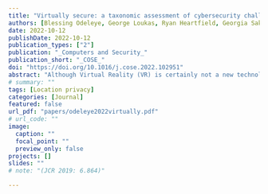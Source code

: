 ```yaml
---
title: "Virtually secure: a taxonomic assessment of cybersecurity challenges in virtual reality environments"
authors: [Blessing Odeleye, George Loukas, Ryan Heartfield, Georgia Sakellari, Emmanouil Panaousis, Fotios Spyridonis]
date: 2022-10-12
publishDate: 2022-10-12
publication_types: ["2"]
publication: "_Computers and Security_"
publication_short: "_COSE_"
doi: "https://doi.org/10.1016/j.cose.2022.102951"
abstract: "Although Virtual Reality (VR) is certainly not a new technology, its recent adoption across several sectors beyond entertainment has led the information security research community to take note of the new cyber threats that come with it. The variety of system components presents an extensive attack surface that can be exploited. At the same time, VR’s emphasis on immersion, interaction and presence means that the user can be targeted directly, yet the use of head-mounted displays may prevent them from observing a cyber attack’s impact in their immediate physical environment. This paper presents the first taxonomic representation of VR security challenges. By systemically classifying existing VR cyber threats against existing defences in a single comparative matrix, we aim to help researchers from different backgrounds to identify key focus areas where further research would be most beneficial."
# summary: ""
tags: [Location privacy]
categories: [Journal]
featured: false
url_pdf: "papers/odeleye2022virtually.pdf"
# url_code: ""
image:
  caption: ""
  focal_point: ""
  preview_only: false
projects: []
slides: ""
# note: "(JCR 2019: 6.864)"

---
```

